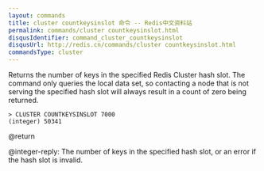 ```yaml
---
layout: commands
title: cluster countkeysinslot 命令 -- Redis中文资料站
permalink: commands/cluster countkeysinslot.html
disqusIdentifier: command_cluster_countkeysinslot
disqusUrl: http://redis.cn/commands/cluster countkeysinslot.html
commandsType: cluster
---
```


Returns the number of keys in the specified Redis Cluster hash slot. The
command only queries the local data set, so contacting a node
that is not serving the specified hash slot will always result in a count of
zero being returned.

```
> CLUSTER COUNTKEYSINSLOT 7000
(integer) 50341
```

@return

@integer-reply: The number of keys in the specified hash slot, or an error if the hash slot is invalid.
